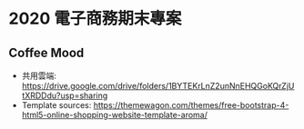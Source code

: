 # 2020 電子商務期末專案
## Coffee Mood
- 共用雲端: https://drive.google.com/drive/folders/1BYTEKrLnZ2unNnEHQGoKQrZjUtXRDDdu?usp=sharing
- Template sources: https://themewagon.com/themes/free-bootstrap-4-html5-online-shopping-website-template-aroma/
